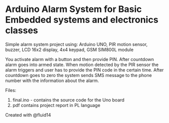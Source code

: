 # Arduino Alarm System for Basic Embedded systems and electronics classes

Simple alarm system project using:
Arduino UNO, PIR motion sensor, buzzer,  LCD 16x2 display, 4x4 keypad, GSM SIM800L module

You activate alarm with a button and then provide PIN. After countdown alarm goes into armed state.
When motion detected by the PIR sensor the alarm triggers and user has to provide the PIN code in the certain time.
After countdown goes to zero the system sends SMS message to the phone number with the information about the alarm.

Files:
1) final.ino - contains the source code for the Uno board
2) pdf contains project report in PL language

Created with @fluid14
